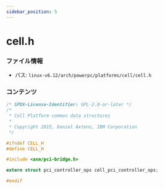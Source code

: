 ```yaml
---
sidebar_position: 5
---
```

# cell.h

### ファイル情報

- パス: `linux-v6.12/arch/powerpc/platforms/cell/cell.h`

### コンテンツ

```h
/* SPDX-License-Identifier: GPL-2.0-or-later */
/*
 * Cell Platform common data structures
 *
 * Copyright 2015, Daniel Axtens, IBM Corporation
 */

#ifndef CELL_H
#define CELL_H

#include <asm/pci-bridge.h>

extern struct pci_controller_ops cell_pci_controller_ops;

#endif

```
